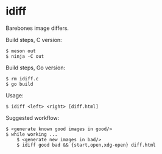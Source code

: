 idiff
=====

Barebones image differs.

Build steps, C version:

    $ meson out
    $ ninja -C out

Build steps, Go version:

    $ rm idiff.c
    $ go build

Usage:

    $ idiff <left> <right> [diff.html]

Suggested workflow:

    $ <generate known good images in good/>
    $ while working ...
        $ <generate new images in bad/>
        $ idiff good bad && {start,open,xdg-open} diff.html
